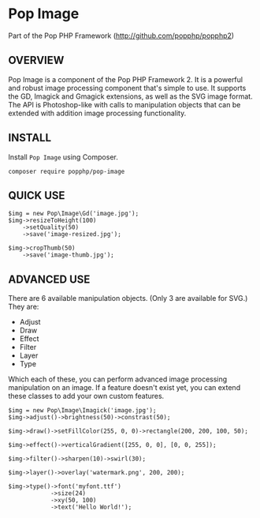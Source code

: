 Pop Image
=========
Part of the Pop PHP Framework (http://github.com/popphp/popphp2)

OVERVIEW
--------
Pop Image is a component of the Pop PHP Framework 2. It is a powerful and robust image processing
component that's simple to use. It supports the GD, Imagick and Gmagick extensions, as well as
the SVG image format. The API is Photoshop-like with calls to manipulation objects that can be
extended with addition image processing functionality.

INSTALL
-------

Install `Pop Image` using Composer.

    composer require popphp/pop-image

QUICK USE
---------

    $img = new Pop\Image\Gd('image.jpg');
    $img->resizeToHeight(100)
        ->setQuality(50)
        ->save('image-resized.jpg');

    $img->cropThumb(50)
        ->save('image-thumb.jpg');

ADVANCED USE
------------
There are 6 available manipulation objects. (Only 3 are available for SVG.) They are:

 - Adjust
 - Draw
 - Effect
 - Filter
 - Layer
 - Type

Which each of these, you can perform advanced image processing manipulation on an image.
If a feature doesn't exist yet, you can extend these classes to add your own custom features.

    $img = new Pop\Image\Imagick('image.jpg');
    $img->adjust()->brightness(50)->constrast(50);

    $img->draw()->setFillColor(255, 0, 0)->rectangle(200, 200, 100, 50);

    $img->effect()->verticalGradient([255, 0, 0], [0, 0, 255]);

    $img->filter()->sharpen(10)->swirl(30);

    $img->layer()->overlay('watermark.png', 200, 200);

    $img->type()->font('myfont.ttf')
                ->size(24)
                ->xy(50, 100)
                ->text('Hello World!');



